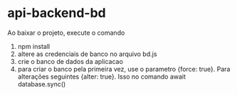 # api-backend-bd

Ao baixar o projeto, execute o comando

1. npm install
2. altere as credenciais de banco no arquivo bd.js
3. crie o banco de dados da aplicacao
4. para criar o banco pela primeira vez, use o parametro {force: true}. Para alterações seguintes {alter: true}.
   Isso no comando await database.sync()
